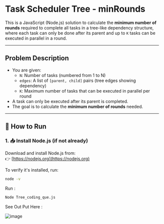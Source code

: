 # Task Scheduler Tree - minRounds

This is a JavaScript (Node.js) solution to calculate the **minimum number of rounds** required to complete all tasks in a tree-like dependency structure, where each task can only be done after its parent and up to `K` tasks can be executed in parallel in a round.

---

## Problem Description

- You are given:
  - `N`: Number of tasks (numbered from 1 to N)
  - `edges`: A list of `[parent, child]` pairs (tree edges showing dependency)
  - `K`: Maximum number of tasks that can be executed in parallel per round
- A task can only be executed after its parent is completed.
- The goal is to calculate the **minimum number of rounds** needed.

---

## 🚀 How to Run

### 1. 📥 Install Node.js (if not already)

Download and install Node.js from:  
👉 [https://nodejs.org](https://nodejs.org)

To verify it's installed, run:
```bash
node -v
```

Run :
```bash
Node Tree_coding_que.js
```

See Out Put Here :

![image](https://github.com/user-attachments/assets/b1a34dcd-faee-41ce-8633-aa7d1aea6579)
